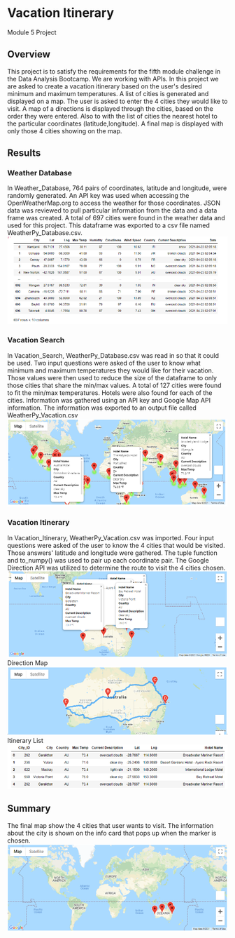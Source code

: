 # Vacation Itinerary
Module 5 Project

## Overview

This project is to satisfy the requirements for the fifth module challenge in the Data Analysis Bootcamp. We are working with APIs. 
In this project we are asked to create a vacation itinerary based on the user's desired minimum and maximum temperatures.
A list of cities is generated and displayed on a map. The user is asked to enter the 4 cities they would like to visit.
A map of a directions is displayed through the cities, based on the order they were entered.
Also to with the list of cities the nearest hotel to the particular coordinates (latitude,longitude). 
A final map is displayed with only those 4 cities showing on the map.

## Results

### Weather Database
In Weather_Database, 764 pairs of coordinates, latitude and longitude, were randomly generated.
An API key was used when accessing the OpenWeatherMap.org to access the weather for those coordinates.
JSON data was reviewed to pull particular information from the data and a data frame was created. 
A total of 697 cities were found in the weather data and used for this project.
This dataframe was exported to a csv file named WeatherPy_Database.csv.
![Weather Dataframe](https://github.com/summerstime/World_Weather_Analysis/blob/main/Weather_Database/DF_Weather.png) 

### Vacation Search
In Vacation_Search, WeatherPy_Database.csv was read in so that it could be used.
Two input questions were asked of the user to know what minimum and maximum temperatures they would like for their vacation.
Those values were then used to reduce the size of the dataframe to only those cities that share the min/max values.
A total of 127 cities were found to fit the min/max temperatures. Hotels were also found for each of the cities.
Information was gathered using an API key and Google Map API information.
The information was exported to an output file called WeatherPy_Vacation.csv
![Vacation Search](https://github.com/summerstime/World_Weather_Analysis/blob/main/Vacation_Search/WeatherPy_vacation_map.png) 

### Vacation Itinerary
In Vacation_Itinerary, WeatherPy_Vacation.csv was imported. 
Four input questions were asked of the user to know the 4 cities that would be visited.
Those answers' latitude and longitude were gathered. The tuple function and to_numpy() was used to pair up each coordinate pair.
The Google Direction API was utilized to determine the route to visit the 4 cities chosen.
![City Map Information](https://github.com/summerstime/World_Weather_Analysis/blob/main/Vacation_Itinerary/WeatherPy_travel_map_markers.png) 
Direction Map
![Itinerary List](https://github.com/summerstime/World_Weather_Analysis/blob/main/Vacation_Itinerary/WeatherPy_travel_map.png) 
Itinerary List 
![Itinerary List](https://github.com/summerstime/World_Weather_Analysis/blob/main/Vacation_Itinerary/Itinerary_list.png) 


## Summary
The final map show the 4 cities that user wants to visit. The information about the city is shown on the info card that pops up when the marker is chosen.
![Final Map](https://github.com/summerstime/World_Weather_Analysis/blob/main/Vacation_Itinerary/Final_map.png) 
  
